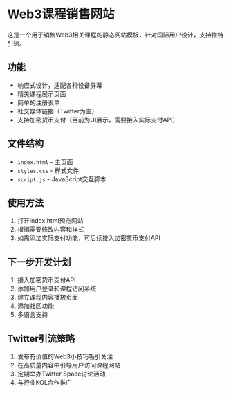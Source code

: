 # Web3课程销售网站

这是一个用于销售Web3相关课程的静态网站模板，针对国际用户设计，支持推特引流。

## 功能

- 响应式设计，适配各种设备屏幕
- 精美课程展示页面
- 简单的注册表单
- 社交媒体链接（Twitter为主）
- 支持加密货币支付（目前为UI展示，需要接入实际支付API）

## 文件结构

- `index.html` - 主页面
- `styles.css` - 样式文件
- `script.js` - JavaScript交互脚本

## 使用方法

1. 打开index.html预览网站
2. 根据需要修改内容和样式
3. 如需添加实际支付功能，可后续接入加密货币支付API

## 下一步开发计划

1. 接入加密货币支付API
2. 添加用户登录和课程访问系统
3. 建立课程内容播放页面
4. 添加社区功能
5. 多语言支持

## Twitter引流策略

1. 发布有价值的Web3小技巧吸引关注
2. 在高质量内容中引导用户访问课程网站
3. 定期举办Twitter Space讨论活动
4. 与行业KOL合作推广